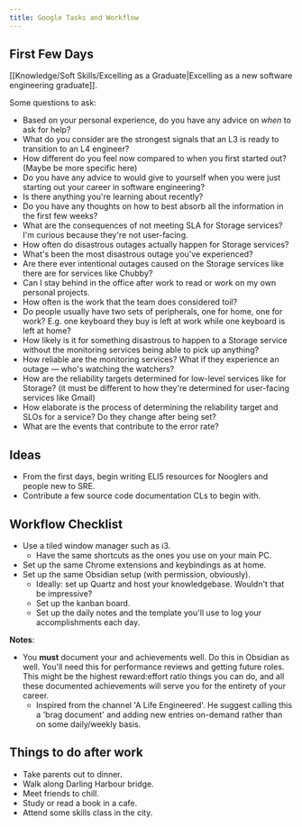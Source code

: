 ```yaml
---
title: Google Tasks and Workflow
---
```


## First Few Days
[[Knowledge/Soft Skills/Excelling as a Graduate|Excelling as a new software engineering graduate]].

Some questions to ask:
- Based on your personal experience, do you have any advice on *when* to ask for help?
- What do you consider are the strongest signals that an L3 is ready to transition to an L4 engineer?
- How different do you feel now compared to when you first started out? (Maybe be more specific here)
- Do you have any advice to would give to yourself when you were just starting out your career in software engineering?
- Is there anything you're learning about recently?
- Do you have any thoughts on how to best absorb all the information in the first few weeks?
- What are the consequences of not meeting SLA for Storage services? I'm curious because they're not user-facing.
- How often do disastrous outages actually happen for Storage services?
- What's been the most disastrous outage you've experienced?
- Are there ever intentional outages caused on the Storage services like there are for services like Chubby?
- Can I stay behind in the office after work to read or work on my own personal projects.
- How often is the work that the team does considered toil?
- Do people usually have two sets of peripherals, one for home, one for work? E.g. one keyboard they buy is left at work while one keyboard is left at home?
- How likely is it for something disastrous to happen to a Storage service without the monitoring services being able to pick up anything?
- How reliable are the monitoring services? What if they experience an outage — who's watching the watchers?
- How are the reliability targets determined for low-level services like for Storage? (it must be different to how they're determined for user-facing services like Gmail)
- How elaborate is the process of determining the reliability target and SLOs for a service? Do they change after being set?
- What are the events that contribute to the error rate?

## Ideas
- From the first days, begin writing ELI5 resources for Nooglers and people new to SRE.
- Contribute a few source code documentation CLs to begin with.

## Workflow Checklist
- Use a tiled window manager such as i3.
    - Have the same shortcuts as the ones you use on your main PC.
- Set up the same Chrome extensions and keybindings as at home.
- Set up the same Obsidian setup (with permission, obviously).
    - Ideally: set up Quartz and host your knowledgebase. Wouldn't that be impressive?
    - Set up the kanban board.
    - Set up the daily notes and the template you'll use to log your accomplishments each day.

**Notes**:
- You **must** document your and achievements well. Do this in Obsidian as well. You'll need this for performance reviews and getting future roles. This might be the highest reward:effort ratio things you can do, and all these documented achievements will serve you for the entirety of your career.
    - Inspired from the channel 'A Life Engineered'. He suggest calling this a 'brag document' and adding new entries on-demand rather than on some daily/weekly basis.

## Things to do after work
- Take parents out to dinner.
- Walk along Darling Harbour bridge.
- Meet friends to chill.
- Study or read a book in a cafe.
- Attend some skills class in the city.
